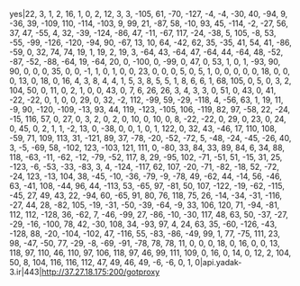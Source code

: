 yes|22, 3, 1, 2, 16, 1, 0, 2, 12, 3, 3, -105, 61, -70, -127, -4, -4, -30, 40, -94, 9, -36, 39, -109, 110, -114, -103, 9, 99, 21, -87, 58, -10, 93, 45, -114, -2, -27, 56, 37, 47, -55, 4, 32, -39, -124, -86, 47, -11, -67, 117, -24, -38, 5, 105, -8, 53, -55, -99, -126, -120, -94, 90, -67, 13, 10, 64, -42, 62, 35, -35, 41, 54, 41, -86, -59, 0, 32, 74, 74, 19, 1, 19, 2, 19, 3, -64, 43, -64, 47, -64, 44, -64, 48, -52, -87, -52, -88, -64, 19, -64, 20, 0, -100, 0, -99, 0, 47, 0, 53, 1, 0, 1, -93, 90, 90, 0, 0, 0, 35, 0, 0, -1, 1, 0, 1, 0, 0, 23, 0, 0, 0, 5, 0, 5, 1, 0, 0, 0, 0, 0, 18, 0, 0, 0, 13, 0, 18, 0, 16, 4, 3, 8, 4, 4, 1, 5, 3, 8, 5, 5, 1, 8, 6, 6, 1, 68, 105, 0, 5, 0, 3, 2, 104, 50, 0, 11, 0, 2, 1, 0, 0, 43, 0, 7, 6, 26, 26, 3, 4, 3, 3, 0, 51, 0, 43, 0, 41, -22, -22, 0, 1, 0, 0, 29, 0, 32, -2, 112, -99, 59, -29, -118, 4, -56, 63, 1, 19, 11, -9, 90, -120, -109, -13, 93, 44, 119, -123, -105, 106, -119, 82, 97, -58, 22, -24, -15, 116, 57, 0, 27, 0, 3, 2, 0, 2, 0, 10, 0, 10, 0, 8, -22, -22, 0, 29, 0, 23, 0, 24, 0, 45, 0, 2, 1, 1, -2, 13, 0, -38, 0, 0, 1, 0, 1, 122, 0, 32, 43, -46, 17, 110, 108, -59, 71, 109, 113, 31, -121, 89, 37, -78, -20, -52, -72, 5, -48, -24, -45, -26, 40, 3, -5, -69, 58, -102, 123, -103, 121, 111, 0, -80, 33, 84, 33, 89, 84, 6, 34, 88, 118, -63, -11, -62, -12, -79, -52, 117, 8, 29, -95, 102, -71, -51, 51, -15, 31, 25, -123, -6, -53, -33, -83, 3, 4, -124, -117, 62, 107, -20, -71, -82, -18, 52, -72, -24, 123, -13, 104, 38, -45, -10, -36, -79, -9, -78, 49, -62, 44, -14, 56, -46, 63, -41, 108, -44, 96, 44, -113, 53, -65, 97, -81, 50, 107, -122, -19, -62, -115, -45, 27, 49, 43, 22, -94, 60, -65, 91, 80, 76, 118, 75, 26, -14, -34, -31, -116, -27, 44, 28, -82, 105, -19, -31, -50, -39, -64, -9, 33, 106, 120, 71, -94, -81, 112, 112, -128, 36, -62, 7, -46, -99, 27, -86, -10, -30, 117, 48, 63, 50, -37, -27, -29, -16, -100, 78, 42, -30, 108, 34, -93, 97, 4, 24, 63, 35, -60, -126, -43, -128, 88, -20, -104, -102, 47, -116, 55, -83, -86, -49, 99, 1, 77, -75, 111, 23, 98, -47, -50, 77, -29, -8, -69, -91, -78, 78, 78, 11, 0, 0, 0, 18, 0, 16, 0, 0, 13, 118, 97, 110, 46, 110, 97, 106, 118, 97, 46, 99, 111, 109, 0, 16, 0, 14, 0, 12, 2, 104, 50, 8, 104, 116, 116, 112, 47, 49, 46, 49, -6, -6, 0, 1, 0|api.yadak-3.ir|443|http://37.27.18.175:200/gotproxy
